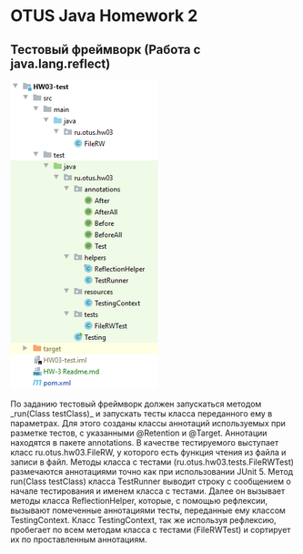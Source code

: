 # OTUS Java Homework 2
## Тестовый фреймворк (Работа с **java.lang.reflect**)
[![Структура проекта в IDEA](https://github.com/eugenesev/otus-2019-03/blob/master/img/HW-3.png)](https://github.com/eugenesev/otus-2019-03/tree/master/HW03-test)


По заданию тестовый фреймворк должен запускаться методом _run(Class<?> testClass)_ и запускать тесты класса переданного ему в параметрах.  
Для этого созданы классы аннотаций используемых при разметке тестов, с указанными @Retention и @Target. Аннотации находятся в пакете annotations. В качестве тестируемого выступает класс ru.otus.hw03.FileRW, у которого есть функция чтения из файла и записи в файл. Методы класса с тестами (ru.otus.hw03.tests.FileRWTest) размечаются аннотациями точно как при использовании JUnit 5. Метод run(Class<?> testClass) класса TestRunner выводит строку с сообщением о начале тестирования и именем класса с тестами. Далее он вызывает методы класса ReflectionHelper, которые, с помощью рефлексии, вызывают помеченные аннотациями тесты, переданные ему классом TestingContext. Класс TestingContext, так же используя рефлексию, пробегает по всем методам класса с тестами (FileRWTest) и сортирует их по проставленным аннотациям.
